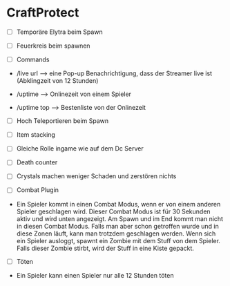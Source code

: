 # CraftProtect
- [ ] Temporäre Elytra beim Spawn

- [ ] Feuerkreis beim spawnen

- [ ] Commands
- 
  /live url —> eine Pop-up Benachrichtigung, dass der Streamer live ist (Abklingzeit von 12 Stunden)
  
- /uptime —> Onlinezeit von einem Spieler
  
- /uptime top —> Bestenliste von der Onlinezeit

- [ ] Hoch Teleportieren beim Spawn

- [ ] Item stacking

- [ ] Gleiche Rolle ingame wie auf dem Dc Server

- [ ] Death counter

- [ ] Crystals machen weniger Schaden und zerstören nichts

- [ ] Combat Plugin
- 
   Ein Spieler kommt in einen Combat Modus, wenn er von einem anderen Spieler geschlagen wird.
   Dieser Combat Modus ist für 30 Sekunden aktiv und wird unten angezeigt. 
   Am Spawn und im End kommt man nicht in diesen Combat Modus.
   Falls man aber schon getroffen wurde und in diese Zonen läuft, kann man trotzdem geschlagen werden.
   Wenn sich ein Spieler ausloggt, spawnt ein Zombie mit dem Stuff von dem Spieler. Falls dieser Zombie stirbt, wird der Stuff in eine Kiste gepackt.
- [ ] Töten
- 
  Ein Spieler kann einen Spieler nur alle 12 Stunden töten
